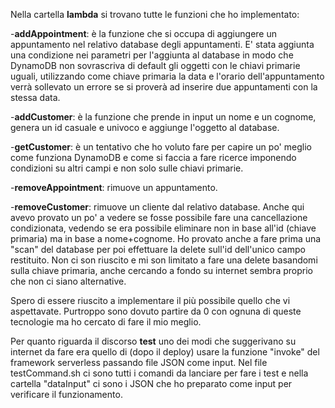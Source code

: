 Nella cartella **lambda** si trovano tutte le funzioni che ho implementato:

-**addAppointment**: è la funzione che si occupa di aggiungere un appuntamento nel relativo database degli appuntamenti.
        E' stata aggiunta una condizione nei parametri per l'aggiunta al database in modo che DynamoDB non sovrascriva di default gli oggetti con le chiavi primarie          uguali, utilizzando come chiave primaria la data e l'orario dell'appuntamento verrà sollevato un errore se si proverà ad inserire due appuntamenti con la stessa data.
        
-**addCustomer**: è la funzione che prende in input un nome e un cognome, genera un id casuale e univoco e aggiunge l'oggetto al database.

-**getCustomer**: è un tentativo che ho voluto fare per capire un po' meglio come funziona DynamoDB e come si faccia a fare ricerce imponendo condizioni su altri campi e non solo sulle chiavi primarie.

-**removeAppointment**: rimuove un appuntamento.

-**removeCustomer**: rimuove un cliente dal relativo database. Anche qui avevo provato un po' a vedere se fosse possibile fare una cancellazione condizionata, vedendo se era possibile eliminare non in base all'id (chiave primaria) ma in base a nome+cognome. Ho provato anche a fare prima una "scan" del database per poi effettuare la delete sull'id dell'unico campo restituito. Non ci son riuscito e mi son limitato a fare una delete basandomi sulla chiave primaria, anche cercando a fondo su internet sembra proprio che non ci siano alternative. 

Spero di essere riuscito a implementare il più possibile quello che vi aspettavate. Purtroppo sono dovuto partire da 0 con ognuna di queste tecnologie ma ho cercato di fare il mio meglio. 

Per quanto riguarda il discorso **test** uno dei modi che suggerivano su internet da fare era quello di (dopo il deploy) usare la funzione "invoke" del framework serverless passando file JSON come input. Nel file testCommand.sh ci sono tutti i comandi da lanciare per fare i test e nella cartella "dataInput" ci sono i JSON che ho preparato come input per verificare il funzionamento. 
